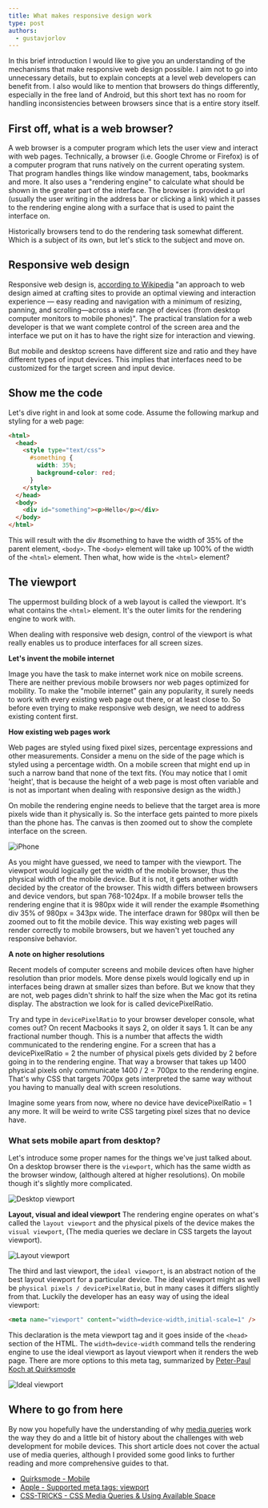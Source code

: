 ```yaml
---
title: What makes responsive design work
type: post
authors:
  - gustavjorlov
---
```


In this brief introduction I would like to give you an understanding of the mechanisms that make responsive web design possible. I aim not to go into unnecessary details, but to explain concepts at a level web developers can benefit from. I also would like to mention that browsers do things differently, especially in the free land of Android, but this short text has no room for handling inconsistencies between browsers since that is a entire story itself.

<!-- more -->

## First off, what is a web browser?

A web browser is a computer program which lets the user view and interact with web pages. Technically, a browser (i.e. Google Chrome or Firefox) is of a computer program that runs natively on the current operating system. That program handles things like window management, tabs, bookmarks and more. It also uses a "rendering engine" to calculate what should be shown in the greater part of the interface. The browser is provided a url (usually the user writing in the address bar or clicking a link) which it passes to the rendering engine along with a surface that is used to paint the interface on.

Historically browsers tend to do the rendering task somewhat different. Which is a subject of its own, but let's stick to the subject and move on.

## Responsive web design

Responsive web design is, [according to Wikipedia](https://en.wikipedia.org/wiki/Responsive_web_design) "an approach to web design aimed at crafting sites to provide an optimal viewing and interaction experience — easy reading and navigation with a minimum of resizing, panning, and scrolling—across a wide range of devices (from desktop computer monitors to mobile phones)". The practical translation for a web developer is that we want complete control of the screen area and the interface we put on it has to have the right size for interaction and viewing.

But mobile and desktop screens have different size and ratio and they have different types of input devices. This implies that interfaces need to be customized for the target screen and input device.

## Show me the code

Let's dive right in and look at some code. Assume the following markup and styling for a web page:

```html
<html>
  <head>
    <style type="text/css">
      #something {
        width: 35%;
        background-color: red;
      }
    </style>
  </head>
  <body>
    <div id="something"><p>Hello</p></div>
  </body>
</html>
```

This will result with the div #something to have the width of 35% of the parent element, `<body>`. The `<body>` element will take up 100% of the width of the `<html>` element. Then what, how wide is the `<html>` element?

## The viewport

The uppermost building block of a web layout is called the viewport. It's what contains the `<html>` element. It's the outer limits for the rendering engine to work with.

When dealing with responsive web design, control of the viewport is what really enables us to produce interfaces for all screen sizes.

**Let's invent the mobile internet**

Image you have the task to make internet work nice on mobile screens. There are neither previous mobile browsers nor web pages optimized for mobility. To make the "mobile internet" gain any popularity, it surely needs to work with every existing web page out there, or at least close to. So before even trying to make responsive web design, we need to address existing content first.

**How existing web pages work**

Web pages are styled using fixed pixel sizes, percentage expressions and other measurements. Consider a menu on the side of the page which is styled using a percentage width. On a mobile screen that might end up in such a narrow band that none of the text fits. (You may notice that I omit 'height', that is because the height of a web page is most often variable and is not as important when dealing with responsive design as the width.)

On mobile the rendering engine needs to believe that the target area is more pixels wide than it physically is. So the interface gets painted to more pixels than the phone has. The canvas is then zoomed out to show the complete interface on the screen.

![iPhone](/assets/blogg_responsive-iphone.jpg)

As you might have guessed, we need to tamper with the viewport. The viewport would logically get the width of the mobile browser, thus the physical width of the mobile device. But it is not, it gets another width decided by the creator of the browser. This width differs between browsers and device vendors, but span 768-1024px. If a mobile browser tells the rendering engine that it is 980px wide it will render the example #something div 35% of 980px = 343px wide. The interface drawn for 980px will then be zoomed out to fit the mobile device. This way existing web pages will render correctly to mobile browsers, but we haven't yet touched any responsive behavior.

**A note on higher resolutions**

Recent models of computer screens and mobile devices often have higher resolution than prior models. More dense pixels would logically end up in interfaces being drawn at smaller sizes than before. But we know that they are not, web pages didn't shrink to half the size when the Mac got its retina display. The abstraction we look for is called devicePixelRatio.

Try and type in `devicePixelRatio` to your browser developer console, what comes out? On recent Macbooks it says 2, on older it says 1. It can be any fractional number though. This is a number that affects the width communicated to the rendering engine. For a screen that has a devicePixelRatio = 2 the number of physical pixels gets divided by 2 before going in to the rendering engine. That way a browser that takes up 1400 physical pixels only communicate 1400 / 2 = 700px to the rendering engine. That's why CSS that targets 700px gets interpreted the same way without you having to manually deal with screen resolutions.

Imagine some years from now, where no device have devicePixelRatio = 1 any more. It will be weird to write CSS targeting pixel sizes that no device have.

### What sets mobile apart from desktop?

Let's introduce some proper names for the things we've just talked about. On a desktop browser there is the `viewport`, which has the same width as the browser window, (although altered at higher resolutions). On mobile though it's slightly more complicated.

![Desktop viewport](/assets/blogg_responsive-desktop.png)

**Layout, visual and ideal viewport**
The rendering engine operates on what's called the `layout viewport` and the physical pixels of the device makes the `visual viewport`, (The media queries we declare in CSS targets the layout viewport).

![Layout viewport](/assets/blogg_responsive-layout.png)

The third and last viewport, the `ideal viewport`, is an abstract notion of the best layout viewport for a particular device. The ideal viewport might as well be `physical pixels / devicePixelRatio`, but in many cases it differs slightly from that. Luckily the developer has an easy way of using the ideal viewport:

```html
<meta name="viewport" content="width=device-width,initial-scale=1" />
```

This declaration is the meta viewport tag and it goes inside of the `<head>` section of the HTML. The `width=device-width` command tells the rendering engine to use the ideal viewport as layout viewport when it renders the web page. There are more options to this meta tag, summarized by [Peter-Paul Koch at Quirksmode](http://www.quirksmode.org/mobile/metaviewport/)

![Ideal viewport](/assets/blogg_responsive-ideal.png)

## Where to go from here

By now you hopefully have the understanding of why [media queries](https://developer.mozilla.org/en-US/docs/Web/CSS/Media_Queries/Using_media_queries) work the way they do and a little bit of history about the challenges with web development for mobile devices. This short article does not cover the actual use of media queries, although I provided some good links to further reading and more comprehensive guides to that.

- [Quirksmode - Mobile](http://www.quirksmode.org/mobile/)
- [Apple - Supported meta tags: viewport](https://developer.apple.com/library/iad/documentation/AppleApplications/Reference/SafariHTMLRef/Articles/MetaTags.html#//apple_ref/doc/uid/TP40008193-SW6)
- [CSS-TRICKS - CSS Media Queries & Using Available Space](https://css-tricks.com/css-media-queries/)
